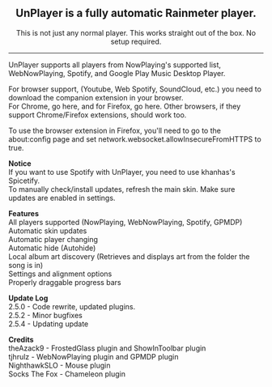 <div align="center"><h2>UnPlayer is a fully automatic Rainmeter player.</h2>
This is not just any normal player. This works straight out of the box. No setup required.</div>
<hr>

UnPlayer supports all players from NowPlaying's supported list, WebNowPlaying, Spotify, and Google Play Music Desktop Player.<br>

For browser support, (Youtube, Web Spotify, SoundCloud, etc.) you need to download the companion extension in your browser.<br>
For Chrome, go here, and for Firefox, go here. Other browsers, if they support Chrome/Firefox extensions, should work too.<br>

To use the browser extension in Firefox, you'll need to go to the about:config page and set network.websocket.allowInsecureFromHTTPS to true.<br>

<b>Notice</b><br>
If you want to use Spotify with UnPlayer, you need to use khanhas's Spicetify.<br>
To manually check/install updates, refresh the main skin. Make sure updates are enabled in settings.<br>

<b>Features</b><br>
All players supported (NowPlaying, WebNowPlaying, Spotify, GPMDP)<br>
Automatic skin updates<br>
Automatic player changing<br>
Automatic hide (Autohide)<br>
Local album art discovery (Retrieves and displays art from the folder the song is in)<br>
Settings and alignment options<br>
Properly draggable progress bars<br>

<b>Update Log</b><br>
2.5.0 - Code rewrite, updated plugins.<br>
2.5.2 - Minor bugfixes<br>
2.5.4 - Updating update<br>

<b>Credits</b><br>
theAzack9 - FrostedGlass plugin and ShowInToolbar plugin<br>
tjhrulz - WebNowPlaying plugin and GPMDP plugin<br>
NighthawkSLO - Mouse plugin<br>
Socks The Fox - Chameleon plugin<br>
